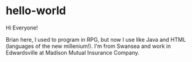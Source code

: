 # hello-world

Hi Everyone!

Brian here, I used to program in RPG, but now I use like Java and HTML (languages of the new millenium!).
I'm from Swansea and work in Edwardsville at Madison Mutual Insurance Company.
